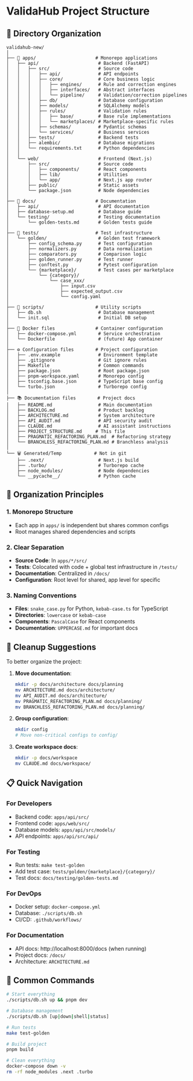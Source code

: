 # ValidaHub Project Structure

## 📁 Directory Organization

```
validahub-new/
│
├── 📱 apps/                      # Monorepo applications
│   ├── api/                      # Backend (FastAPI)
│   │   ├── src/                  # Source code
│   │   │   ├── api/              # API endpoints
│   │   │   ├── core/             # Core business logic
│   │   │   │   ├── engines/      # Rule and correction engines
│   │   │   │   ├── interfaces/   # Abstract interfaces
│   │   │   │   └── pipeline/     # Validation/correction pipelines
│   │   │   ├── db/               # Database configuration
│   │   │   ├── models/           # SQLAlchemy models
│   │   │   ├── rules/            # Validation rules
│   │   │   │   ├── base/         # Base rule implementations
│   │   │   │   └── marketplaces/ # Marketplace-specific rules
│   │   │   ├── schemas/          # Pydantic schemas
│   │   │   └── services/         # Business services
│   │   ├── tests/                # Backend tests
│   │   ├── alembic/              # Database migrations
│   │   └── requirements.txt      # Python dependencies
│   │
│   └── web/                      # Frontend (Next.js)
│       ├── src/                  # Source code
│       │   ├── components/       # React components
│       │   ├── lib/              # Utilities
│       │   └── app/              # Next.js app router
│       ├── public/               # Static assets
│       └── package.json          # Node dependencies
│
├── 📝 docs/                      # Documentation
│   ├── api/                      # API documentation
│   ├── database-setup.md         # Database guide
│   └── testing/                  # Testing documentation
│       └── golden-tests.md       # Golden tests guide
│
├── 🧪 tests/                     # Test infrastructure
│   └── golden/                   # Golden test framework
│       ├── config_schema.py      # Test configuration
│       ├── normalizers.py        # Data normalization
│       ├── comparators.py        # Comparison logic
│       ├── golden_runner.py      # Test runner
│       ├── conftest.py           # Pytest configuration
│       └── {marketplace}/        # Test cases per marketplace
│           └── {category}/
│               └── case_xxx/
│                   ├── input.csv
│                   ├── expected_output.csv
│                   └── config.yaml
│
├── 🔧 scripts/                   # Utility scripts
│   ├── db.sh                     # Database management
│   └── init.sql                  # Initial DB setup
│
├── 🐳 Docker files               # Container configuration
│   ├── docker-compose.yml        # Service orchestration
│   └── Dockerfile                # (future) App container
│
├── ⚙️ Configuration files        # Project configuration
│   ├── .env.example              # Environment template
│   ├── .gitignore                # Git ignore rules
│   ├── Makefile                  # Common commands
│   ├── package.json              # Root package.json
│   ├── pnpm-workspace.yaml       # Monorepo config
│   ├── tsconfig.base.json        # TypeScript base config
│   └── turbo.json                # Turborepo config
│
├── 📚 Documentation files        # Project docs
│   ├── README.md                 # Main documentation
│   ├── BACKLOG.md                # Product backlog
│   ├── ARCHITECTURE.md           # System architecture
│   ├── API_AUDIT.md              # API security audit
│   ├── CLAUDE.md                 # AI assistant instructions
│   ├── PROJECT_STRUCTURE.md     # This file
│   ├── PRAGMATIC_REFACTORING_PLAN.md  # Refactoring strategy
│   └── BRANCHLESS_REFACTORING_PLAN.md # Branchless analysis
│
└── 🗑️ Generated/Temp            # Not in git
    ├── .next/                    # Next.js build
    ├── .turbo/                   # Turborepo cache
    ├── node_modules/             # Node dependencies
    └── __pycache__/              # Python cache
```

## 🎯 Organization Principles

### 1. **Monorepo Structure**
- Each app in `apps/` is independent but shares common configs
- Root manages shared dependencies and scripts

### 2. **Clear Separation**
- **Source Code**: In `apps/*/src/`
- **Tests**: Colocated with code + global test infrastructure in `/tests/`
- **Documentation**: Centralized in `/docs/`
- **Configuration**: Root level for shared, app level for specific

### 3. **Naming Conventions**
- **Files**: `snake_case.py` for Python, `kebab-case.ts` for TypeScript
- **Directories**: `lowercase` or `kebab-case`
- **Components**: `PascalCase` for React components
- **Documentation**: `UPPERCASE.md` for important docs

## 🧹 Cleanup Suggestions

To better organize the project:

1. **Move documentation**:
   ```bash
   mkdir -p docs/architecture docs/planning
   mv ARCHITECTURE.md docs/architecture/
   mv API_AUDIT.md docs/architecture/
   mv PRAGMATIC_REFACTORING_PLAN.md docs/planning/
   mv BRANCHLESS_REFACTORING_PLAN.md docs/planning/
   ```

2. **Group configuration**:
   ```bash
   mkdir config
   # Move non-critical configs to config/
   ```

3. **Create workspace docs**:
   ```bash
   mkdir -p docs/workspace
   mv CLAUDE.md docs/workspace/
   ```

## 📋 Quick Navigation

### For Developers
- Backend code: `apps/api/src/`
- Frontend code: `apps/web/src/`
- Database models: `apps/api/src/models/`
- API endpoints: `apps/api/src/api/`

### For Testing
- Run tests: `make test-golden`
- Add test case: `tests/golden/{marketplace}/{category}/`
- Test docs: `docs/testing/golden-tests.md`

### For DevOps
- Docker setup: `docker-compose.yml`
- Database: `./scripts/db.sh`
- CI/CD: `.github/workflows/`

### For Documentation
- API docs: http://localhost:8000/docs (when running)
- Project docs: `/docs/`
- Architecture: `ARCHITECTURE.md`

## 🚀 Common Commands

```bash
# Start everything
./scripts/db.sh up && pnpm dev

# Database management
./scripts/db.sh [up|down|shell|status]

# Run tests
make test-golden

# Build project
pnpm build

# Clean everything
docker-compose down -v
rm -rf node_modules .next .turbo
```